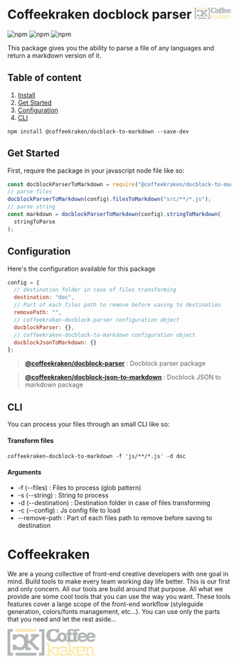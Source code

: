 # Coffeekraken docblock parser <img src=".resources/coffeekraken-logo.jpg" height="25px" />

![npm](https://img.shields.io/npm/l/@coffeekraken/docblock-to-markdown?style=flat-square)
![npm](https://img.shields.io/npm/v/@coffeekraken/docblock-to-markdown?style=flat-square)
![npm](https://img.shields.io/npm/dw/@coffeekraken/docblock-to-markdown?style=flat-square)

This package gives you the ability to parse a file of any languages and return a markdown version of it.

## Table of content

1. [Install](#readme-install)
2. [Get Started](#readme-get-started)
3. [Configuration](#readme-configuration)
4. [CLI](#readme-cli)

<a name="readme-install"></a>

```
npm install @coffeekraken/docblock-to-markdown --save-dev
```

<a name="readme-get-started"></a>

## Get Started

First, require the package in your javascript node file like so:

```js
const docblockParserToMarkdown = require("@coffeekraken/docblock-to-markdown");
// parse files
docblockParserToMarkdown(config).filesToMarkdown("src/**/*.js");
// parse string
const markdown = docblockParserToMarkdown(config).stringToMarkdown(
  stringToParse
);
```

<a id="readme-configuration"></a>

## Configuration

Here's the configuration available for this package

```js
config = {
  // destination folder in case of files transforming
  destination: "doc",
  // Part of each files path to remove before saving to destination
  removePath: "",
  // coffeekraken-docblock-parser configuration object
  docblockParser: {},
  // coffeekraken-docblock-to-markdown configuration object
  docblockJsonToMarkdown: {}
};
```

> **[@coffeekraken/docblock-parser](https://www.npmjs.com/package/@coffeekraken/docblock-parser)** : Docblock parser package

> **[@coffeekraken/docblock-json-to-markdown](https://www.npmjs.com/package/@coffeekraken/docblock-json-to-markdown)** : Docblock JSON to markdown package

<a id="readme-cli"></a>

## CLI

You can process your files through an small CLI like so:

#### Transform files

```
coffeekraken-docblock-to-markdown -f 'js/**/*.js' -d doc
```

#### Arguments

- -f (--files) : Files to process (glob pattern)
- -s (--string) : String to process
- -d (--destination) : Destination folder in case of files transforming
- -c (--config) : Js config file to load
- --remove-path : Part of each files path to remove before saving to destination

<a name="readme-coffeekraken"></a>

# Coffeekraken

We are a young collective of front-end creative developers with one goal in mind. Build tools to make every team working day life better. This is our first and only concern. All our tools are build around that purpose.
All what we provide are some cool tools that you can use the way you want. These tools features cover a large scope of the front-end workflow (styleguide generation, colors/fonts management, etc...). You can use only the parts that you need and let the rest aside...

[![Coffeekraken](.resources/coffeekraken-logo.jpg)](https://coffeekraken.io)
